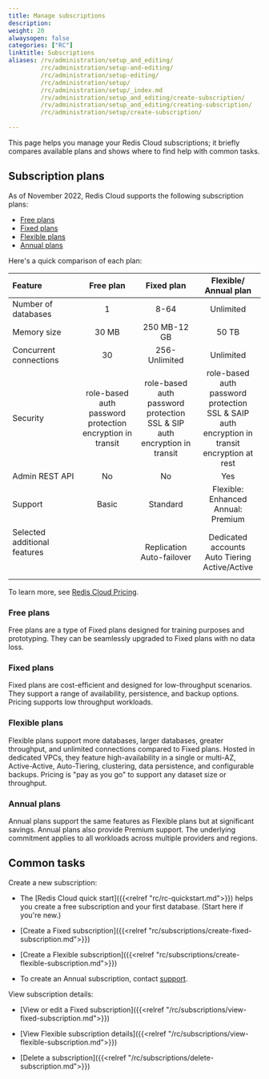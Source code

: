 ```yaml
---
title: Manage subscriptions
description: 
weight: 20
alwaysopen: false
categories: ["RC"]
linktitle: Subscriptions
aliases: /rv/administration/setup_and_editing/
         /rc/administration/setup-and-editing/
         /rc/administration/setup-editing/
         /rc/administration/setup/
         /rc/administration/setup/_index.md              
         /rv/administration/setup_and_editing/create-subscription/
         /rv/administration/setup_and_editing/creating-subscription/
         /rc/administration/setup/create-subscription/
         
---
```


This page helps you manage your Redis Cloud subscriptions; it briefly compares available plans and shows where to find help with common tasks.

## Subscription plans

As of November 2022, Redis Cloud supports the following subscription plans:

- [Free plans](#free-plans)
- [Fixed plans](#fixed-plans)
- [Flexible plans](#flexible-plans)
- [Annual plans](#annual-plans)

Here's a quick comparison of each plan:

| Feature | Free plan | Fixed plan | Flexible/<br/>Annual plan |
|:-----|:-------:|:----:|:-----:|
| Number of databases | 1 | 8-64 | Unlimited |
| Memory size | 30 MB | 250 MB-12 GB | 50 TB |
| Concurrent connections | 30 | 256-Unlimited | Unlimited |
| Security | role-based auth<br/>password protection<br/>encryption in transit | role-based auth<br/>password protection<br/>SSL & SIP auth<br/>encryption in transit | role-based auth<br/>password protection<br/>SSL & SAIP auth<br/>encryption in transit<br/>encryption at rest |
| Admin REST API | No | No | Yes |  
| Support | Basic | Standard | Flexible: Enhanced<br/>Annual: Premium |
| Selected additional features<br/> <br/> <br/>|| Replication<br/>Auto-failover<br /> | Dedicated accounts<br>Auto Tiering<br/>Active/Active<br/> |   

To learn more, see [Redis Cloud Pricing](https://redislabs.com/redis-enterprise-cloud/pricing/).

### Free plans

Free plans are a type of Fixed plans designed for training purposes and prototyping. They can be seamlessly upgraded to Fixed plans with no data loss.

### Fixed plans
Fixed plans are cost-efficient and designed for low-throughput scenarios. They support a range of availability, persistence, and backup options.  Pricing supports low throughput workloads.

### Flexible plans
Flexible plans support more databases, larger databases, greater throughput, and unlimited connections compared to Fixed plans. Hosted in dedicated VPCs, they feature high-availability in a single or multi-AZ, Active-Active, Auto-Tiering, clustering, data persistence, and configurable backups.  Pricing is "pay as you go" to support any dataset size or throughput.

### Annual plans
Annual plans support the same features as Flexible plans but at significant savings.  Annual plans also provide Premium support. The underlying commitment applies to all workloads across multiple providers and regions.

## Common tasks

Create a new subscription:

- The [Redis Cloud quick start]({{<relref "rc/rc-quickstart.md">}}) helps you create a free subscription and your first database.  (Start here if you're new.)

- [Create a Fixed subscription]({{<relref "rc/subscriptions/create-fixed-subscription.md">}})

- [Create a Flexible subscription]({{<relref "rc/subscriptions/create-flexible-subscription.md">}})

- To create an Annual subscription, contact [support](https://redis.com/company/support).

View subscription details:

- [View or edit a Fixed subscription]({{<relref "/rc/subscriptions/view-fixed-subscription.md">}})

- [View Flexible subscription details]({{<relref "/rc/subscriptions/view-flexible-subscription.md">}})

- [Delete a subscription]({{<relref "/rc/subscriptions/delete-subscription.md">}})


